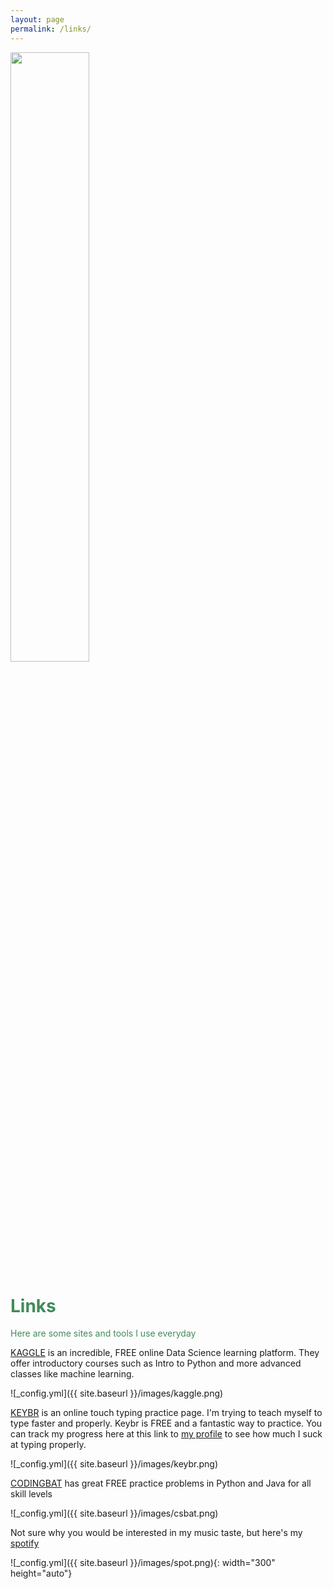 ```yaml
---
layout: page
permalink: /links/
---
```

<div class="image-container">
  <img src="{{ site.baseurl }}/images/linkpic.png" style="width: 50%">
</div>

# <span style="color:#408C59">Links</span>
<span style="color:#408C59">Here are some sites and tools I use everyday</span>

[KAGGLE](https://www.kaggle.com/learn) is an incredible, FREE online Data Science learning platform. They offer introductory courses such as Intro to Python and more advanced classes like machine learning. 

![_config.yml]({{ site.baseurl }}/images/kaggle.png)

[KEYBR](https://www.keybr.com/) is an online touch typing practice page. I'm trying to teach myself to type faster and properly. Keybr is FREE and a fantastic way to practice. You can track my progress here at this link to [my profile](https://www.keybr.com/profile/p4b6ml1) to see how much I suck at typing properly.

![_config.yml]({{ site.baseurl }}/images/keybr.png)


[CODINGBAT](https://codingbat.com/python) has great FREE practice problems in Python and Java for all skill levels

![_config.yml]({{ site.baseurl }}/images/csbat.png)



Not sure why you would be interested in my music taste, but here's my [spotify](https://open.spotify.com/user/zroc1000?si=9d0f5467153a4228)

![_config.yml]({{ site.baseurl }}/images/spot.png){: width="300" height="auto"}